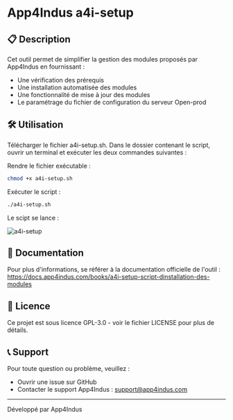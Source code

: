 # App4Indus a4i-setup

## 📋 Description

Cet outil permet de simplifier la gestion des modules proposés par App4Indus en fournissant :
- Une vérification des prérequis
- Une installation automatisée des modules
- Une fonctionnalité de mise à jour des modules
- Le paramétrage du fichier de configuration du serveur Open-prod

## 🛠️ Utilisation

Télécharger le fichier a4i-setup.sh.
Dans le dossier contenant le script, ouvrir un terminal et exécuter les deux commandes suivantes :

Rendre le fichier exécutable :

```bash
chmod +x a4i-setup.sh
```

Exécuter le script :

```bash
./a4i-setup.sh
```

Le scipt se lance :

![a4i-setup](.src/img/screen1.png)

## 📖 Documentation

Pour plus d'informations, se référer à la documentation officielle de l'outil : https://docs.app4indus.com/books/a4i-setup-script-dinstallation-des-modules

## 📝 Licence

Ce projet est sous licence GPL-3.0 - voir le fichier LICENSE pour plus de détails.

## 📞 Support

Pour toute question ou problème, veuillez :
- Ouvrir une issue sur GitHub
- Contacter le support App4Indus : support@app4indus.com

---
Développé par App4Indus
